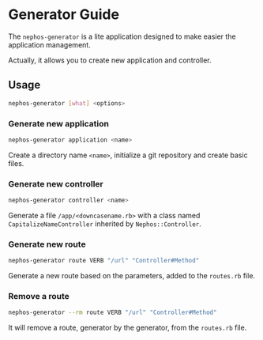 # Generator Guide

The ``nephos-generator`` is a lite application designed to make easier the application management.

Actually, it allows you to create new application and controller.

## Usage

```bash
nephos-generator [what] <options>
```

### Generate new application

```bash
nephos-generator application <name>
```

Create a directory name ``<name>``, initialize a git repository and create basic files.

### Generate new controller

```bash
nephos-generator controller <name>
```

Generate a file ``/app/<downcasename.rb>`` with a class named ``CapitalizeNameController`` inherited by ``Nephos::Controller``.

### Generate new route

```bash
nephos-generator route VERB "/url" "Controller#Method"
```

Generate a new route based on the parameters, added to the ``routes.rb`` file.

### Remove a route

```bash
nephos-generator --rm route VERB "/url" "Controller#Method"
```

It will remove a route, generator by the generator, from the ``routes.rb`` file.
